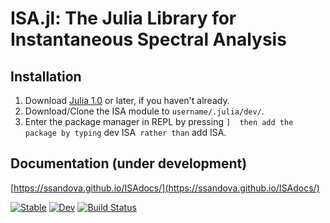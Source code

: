 
# ISA.jl: The Julia Library for Instantaneous Spectral Analysis


## Installation
1) Download [Julia 1.0](https://julialang.org/) or later, if you haven't already.
2) Download/Clone the ISA module to `username/.julia/dev/`.
3) Enter the package manager in REPL by pressing `]  then add the package by typing` dev ISA` rather than` add ISA.


## Documentation (under development)
[https://ssandova.github.io/ISAdocs/](https://ssandova.github.io/ISAdocs/)


[![Stable](https://img.shields.io/badge/docs-stable-blue.svg)](https://ssandova.github.io/ISA.jl/stable)
[![Dev](https://img.shields.io/badge/docs-dev-blue.svg)](https://ssandova.github.io/ISA.jl/dev)
[![Build Status](https://travis-ci.com/ssandova/ISA.jl.svg?branch=master)](https://travis-ci.com/ssandova/ISA.jl)
